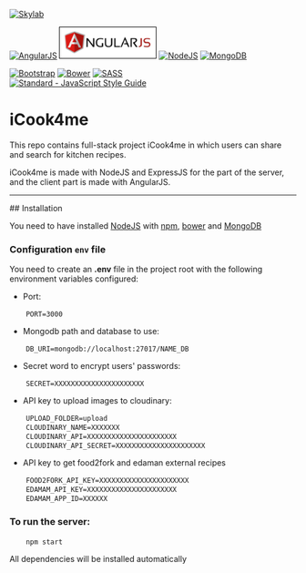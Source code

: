 [![Skylab](https://github.com/FransLopez/logo-images/blob/master/logos/skylab-56.png)](http://www.skylabcoders.com/)  

[![AngularJS](https://github.com/FransLopez/logo-images/blob/master/logos/angularjs.png)](https://angularjs.org/)
[![AngularJS](https://github.com/Iggy-Codes/logo-images/blob/master/logos/angularjs.png)](https://angularjs.org/)
[![NodeJS](https://github.com/FransLopez/logo-images/blob/master/logos/nodejs.png)](https://nodejs.org/)
[![MongoDB](https://github.com/FransLopez/logo-images/blob/master/logos/mongodb.png)](https://www.mongodb.com/)

[![Bootstrap](https://github.com/FransLopez/logo-images/blob/master/logos/bootstrap.png)](http://getbootstrap.com/)
[![Bower](https://github.com/FransLopez/logo-images/blob/master/logos/bower.png)](https://bower.io/)
[![SASS](https://github.com/FransLopez/logo-images/blob/master/logos/sass.png)](http://sass-lang.com/)  
[![Standard - JavaScript Style Guide](https://img.shields.io/badge/code%20style-standard-brightgreen.svg)](http://standardjs.com/)

# iCook4me

This repo contains full-stack project iCook4me in which users can share and search for kitchen recipes.

iCook4me is made with NodeJS and ExpressJS for the part of the server, and the client part is made with AngularJS.

---

## Installation

You need to have installed [NodeJS](https://nodejs.org/) with [npm](https://www.npmjs.com/), [bower](https://bower.io/) and [MongoDB](https://www.mongodb.com/)

### Configuration `env` file
You need to create an **.env** file in the project root with the following environment variables configured:
- Port:
```
    PORT=3000
```

- Mongodb path and database to use:
```
    DB_URI=mongodb://localhost:27017/NAME_DB
```

- Secret word to encrypt users' passwords:
```
    SECRET=XXXXXXXXXXXXXXXXXXXXXX
```

- API key to upload images to cloudinary:
```
    UPLOAD_FOLDER=upload
    CLOUDINARY_NAME=XXXXXXX
    CLOUDINARY_API=XXXXXXXXXXXXXXXXXXXXXX
    CLOUDINARY_API_SECRET=XXXXXXXXXXXXXXXXXXXXXX
```

- API key to get food2fork and edaman external recipes
```
    FOOD2FORK_API_KEY=XXXXXXXXXXXXXXXXXXXXXX
    EDAMAM_API_KEY=XXXXXXXXXXXXXXXXXXXXXX
    EDAMAM_APP_ID=XXXXXX
```


### To run the server:
```
    npm start
```
All dependencies will be installed automatically


